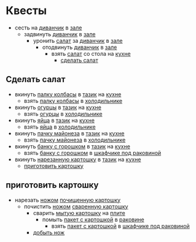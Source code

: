 # Квесты

* сесть на [диванчик](./locations/hall/decors/couch.md) в [зале](./locations/hall/index.md)
  * задвинуть [диванчик](./locations/hall/decors/couch.md) в [зале](./locations/hall/index.md)
    * уронить [салат](./items/salad.md) за [диванчик](./locations/hall/decors/couch.md) в [зале](./locations/hall/index.md)
      * отодвинуть [диванчик](./locations/hall/decors/couch.md) в [зале](./locations/hall/index.md)
        * взять [салат](./items/salad.md) со стола на [кухне](./locations/kitchen/index.md)
          * [сделать салат](#сделать-салат)

## Сделать салат

* вкинуть [палку колбасы](./items/sausage.md) в [тазик](./locations/kitchen/decors/bowl.md) на [кухне](./locations/kitchen/index.md)
  * взять [палку колбасы](./items/sausage.md) в [холодильнике](./locations/kitchen/decors/fridge.md)
* вкинуть [огурцы](./items/cucumbers.md) в [тазик](./locations/kitchen/decors/bowl.md) на [кухне](./locations/kitchen/index.md)
  * взять [огурцы](./items/cucumbers.md) в [холодильнике](./locations/kitchen/decors/fridge.md)
* вкинуть [яйца](./items/eggs.md) в [тазик](./locations/kitchen/decors/bowl.md) на [кухне](./locations/kitchen/index.md)
  * взять [яйца](./items/eggs.md) в [холодильнике](./locations/kitchen/decors/fridge.md)
* вкинуть [пачку майонеза](./items/mayo.md) в [тазик](./locations/kitchen/decors/bowl.md) на [кухне](./locations/kitchen/index.md)
  * взять [пачку майонеза](./items/mayo.md) в [холодильнике](./locations/kitchen/decors/fridge.md)
* вкинуть [банку с горошком](./items/canned-peas.md) в [тазик](./locations/kitchen/decors/bowl.md) на [кухне](./locations/kitchen/index.md)
  * взять [банку с горошком](./items/canned-peas.md) в [шкафчике под раковиной](./locations/kitchen/decors/sink-cabinet.md)
* вкинуть [нарезанную картошку](./items/potato.md) в [тазик](./locations/kitchen/decors/bowl.md) на [кухне](./locations/kitchen/index.md)
  * [приготовить картошку](#приготовить-картошку)

## приготовить картошку

* нарезать [ножом](./items/knife.md) [почищенную картошку](./items/potato.md) <!-- todo: добавить разделочную доску -->
  * почистить [ножом](./items/knife.md) [сваренную картошку](./items/potato.md)
    * сварить [мытую картошку](./items/potato.md) на [плите](./locations/kitchen/decors/stove.md)
      * помыть [пакет с картошкой](./items/potato.md) в [раковине](./locations/kitchen/decors/sink.md)
        * взять [пакет с картошкой](./items/potato.md) в [шкафчике под раковиной](./locations/kitchen/decors/sink-cabinet.md)
    * [добыть нож]()

